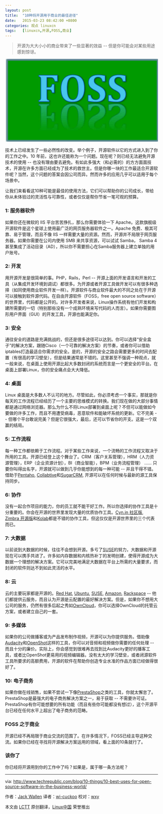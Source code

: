 ```yaml
---
layout: post
title:	"10种将开源用于商业的最佳途径"
date:	2015-03-23 08:42:00 +0800 
categories:	观点 linuxcn 
tags:	[linuxcn,开源,FOSS,商业]
---
```




> 
> 开源为大大小小的商业带来了一些显著的效益 -- 但是你可能会对某些用途感到惊讶。
> 
> 
> 


![](/Asserts/Images/album/201503/22/114343v7axe4x0mjiitqiq.jpg)


技术上已经发生了一些必然性的改变。举个例子，开源软件以它的方式进入到了你的工作之中。10 年前，这也许还能称为一个问题。现在呢？则已经无法避免开源技术的使用 -- 也没有理由要去避免。有如此多强大（和必需的）的方方面面技术，开源在许多方面已经成为了技术的救世主。但是你哪一块的工作最适合开源软件呢？当然，这个问题的答案会因公司而异。然而许多的应用几乎可以适用于每个场景中。


让我们来看看这10种可能是最佳的使用方法，它们可以帮助你的公司成长，带给你从未体验过的灵活性与可靠性，或者仅仅是帮你节省一笔可观的预算。


### 1: 服务器软件


如果你还在微软的 IIS 平台苦苦挣扎，那么你需要体验一下 Apache。这款旗舰级开源软件是这个星球上使用最广泛的网页服务器软件之一。Apache 免费、极其可靠、易于管理，而且不像 IIS 一样需要大量的资源。然而，开源并不局限于网页服务器。如果你需要在公司内使用 SMB 来共享资源，可以试试 Samba， Samba 4甚至集成了活动目录（AD），所以你不需要担心在Samba服务器上建立单独的用户账号。


### 2: 开发


用开源开发是很简单的事。PHP，Rails，Perl -- 开源上面的开发语言和开发的工具（从集成开发环境到调试）都很多。为开源或者开源工具做开发可以有很多种选择（如同使用商业软件开发一样）。开源软件与商业软件最大的不同之处在于开源可以接触到软件源代码。在自由开源软件（FOSS，free open source software）的世界里，代码都是公开的。对许多开发者来说，Linux操作系统有他们开发和构建所需要的一切（特别那些没有一个成熟环境来写代码的人而言）。如果你需要图形用户界面（GUI）的开发工具，开源也能满足你。


### 3: 安全


通往安全的道路是充满挑战的，但还是很多途径可以达到。你可以选择“安全盒子”的解决方案，跟随Cisco（一个可靠的解决方案）的节奏，或者你可以借助iptables打造最适合你需求的安全。是的，开源的安全之路会需要更多的时间去配置（有很高的学习壁垒），但是结果通常是不错的。这里甚至不强调一种观点，就一般来说，在桌面上使用开源比起大多数封闭的系统而言是一个更安全的平台。在桌面上部署Linux，你的安全痛点会大大降低。


### 4: 桌面


Linux 桌面是大多数人不认可的地方。尽管如此，你必须考虑一个事实，那就是你每天的工作流程已经经历了一个主要的思维模式的转换。我们现在做的大部分事情都是通过网络浏览器。那么为什么不将Linux部署到桌面上呢？不但可以能做如今要做的许多工作，而且不用遭受病毒，恶意软件和能破坏系统的更新。它不完美 -- 但哪个平台敢说完美？但是它很强大，最后，还可以节省你的开支。这是一个双赢的结局。


### 5: 工作流程


每一种工作都依赖于工作流程。对于某些工作来说，一个流畅的工作流程又取决于所用的工具。开源已经登上这个舞台了。CRM（客户关系管理），HRM（人力资源管理），ERP（企业资源计划），BI（商业智能），BPM（业务流程管理） …… 只要你叫得出名字，开源就可以做到几乎你能想到的每一种可能 -- 并且干得不错。借助于[Pentaho](http://community.pentaho.com/), [Collabtive](http://collabtive.o-dyn.de/)和[SugarCRM](http://www.sugarcrm.com/), 开源可以在任何时候与最新的源工具保持同步。


### 6: 协作


没有一起合作项目的能力，你的员工就不能干好工作。所以你选择的协作工具是十分重要的。你会在开源的世界里发现大量的优质协作工具。[Cyn.in 社区版](http://cynapse.com/cyn-in/), [Zimbra 开源版](https://www.zimbra.com/open-source)和[Kolab](http://kolab.org/)都是不错的协作工具，但这仅仅是开源世界里的三个代表而已。


### 7: 大数据


以前说到大数据的时候，往往不会想到开源。多亏了[SUSE](http://www.suse.org/)的努力，大数据和开源现在可以携手共进了。许多如内存数据和内核热补丁的发明创建，使得开源成为大数据一个理想的解决方案。它可以完美地满足大数据在平台上所需的大量要求，而封闭的软件则达不到如此灵活的水平。


### 8: 云


云的主要玩家都是开源的。[Red Hat](http://www.redhat.com/), [Ubuntu](http://www.ubuntu.com/), [SUSE](http://www.suse.com/), [Amazon](http://aws.amazon.com/ec2/), [Rackspace](http://www.rackspace.com/cloud) -- 他们都提供云服务，而且认为开源是云配置的最好解决方案。但是，如果你不想用大公司的服务，仍然有很多后起之秀如[OwnCloud](https://owncloud.org/)，你可以选择OwnCloud的托管云方案，或者建立自己的一套。


### 9: 多媒体


如果你的公司做播客或为产品发布制作视频，开源可以为你提供服务。借助像[Audacity](http://audacity.sourceforge.net/)和[OpenShot](http://www.openshot.org/)这样的工具，你可以对音频和视频做你需要的任何处理 -- 而且十分的廉价。实际上，你会感觉到很难再去找到比Audacity更好的播客工具，或者比OpenShot更易用的视频编辑器。没有太大的学习壁垒，或者闭源软件工具所要求的高额费用，开源的软件在帮助你创造专业水准的作品方面已经做得很好了。


### 10: 电子商务


如果你做在线销售，如果不尝试一下像[PrestaShop](https://www.prestashop.com/)之类的工具，你就太懈怠了。PrestaShop是最强大的电子商务解决方案之一，易于获取 -- 不需要许可证。 PrestaShop有你可能想要的所有功能（而且有些你可能都没有想过），这个开源平台已经在任何水平上超出了电子商务的范畴。


### FOSS 之于商业


开源已经不再局限于商业交流的范围了。在许多情况下，FOSS已经主导这种交流。如果你已经在寻找将开源解决方案运用的领域，看上面的10条就行了。


### 该你了


你已经将开源用到你的工作中了吗？如果是，属于哪一条方法呢？




---


via: <http://www.techrepublic.com/blog/10-things/10-best-uses-for-open-source-software-in-the-business-world/>


作者：[Jack Wallen](http://www.techrepublic.com/search/?a=jack+wallen) 译者：[wi-cuckoo](https://github.com/wi-cuckoo) 校对：[wxy](https://github.com/wxy)


本文由 [LCTT](https://github.com/LCTT/TranslateProject) 原创翻译，[Linux中国](http://linux.cn/) 荣誉推出

